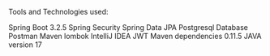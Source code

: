 Tools and Technologies used: 

Spring Boot 3.2.5
Spring Security
Spring Data JPA
Postgresql Database
Postman
Maven
lombok
IntelliJ IDEA
JWT Maven dependencies 0.11.5
JAVA version 17

